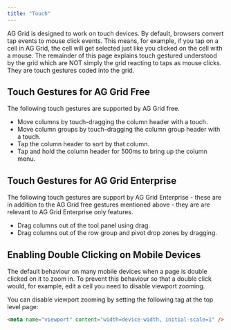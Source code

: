 ```yaml
---
title: "Touch"
---
```


AG Grid is designed to work on touch devices. By default, browsers convert tap events to mouse click events. This means, for example, if you tap on a cell in AG Grid, the cell will get selected just like you clicked on the cell with a mouse. The remainder of this page explains touch gestured understood by the grid which are NOT simply the grid reacting to taps as mouse clicks. They are touch gestures coded into the grid.

## Touch Gestures for AG Grid Free

The following touch gestures are supported by AG Grid free.

- Move columns by touch-dragging the column header with a touch.
- Move column groups by touch-dragging the column group header with a touch.
- Tap the column header to sort by that column.
- Tap and hold the column header for 500ms to bring up the column menu.

## Touch Gestures for AG Grid Enterprise

The following touch gestures are support by AG Grid Enterprise - these are in addition to the AG Grid free gestures mentioned above - they are are relevant to AG Grid Enterprise only features.

- Drag columns out of the tool panel using drag.
- Drag columns out of the row group and pivot drop zones by dragging.

## Enabling Double Clicking on Mobile Devices

The default behaviour on many mobile devices when a page is double clicked on it to zoom in. To prevent this behaviour so that a double click would, for example, edit a cell you need to disable viewport zooming.

You can disable viewport zooming by setting the following tag at the top level page:

```html
<meta name="viewport" content="width=device-width, initial-scale=1" />
```

